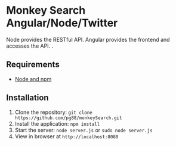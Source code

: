 # Monkey Search Angular/Node/Twitter

Node provides the RESTful API. Angular provides the frontend and accesses the API. .

## Requirements

- [Node and npm](http://nodejs.org)


## Installation

1. Clone the repository: `git clone https://github.com/pg88/monkeySearch.git`
2. Install the application: `npm install`
3. Start the server: `node server.js` or  `sudo node server.js`
4. View in browser at `http://localhost:8080`


